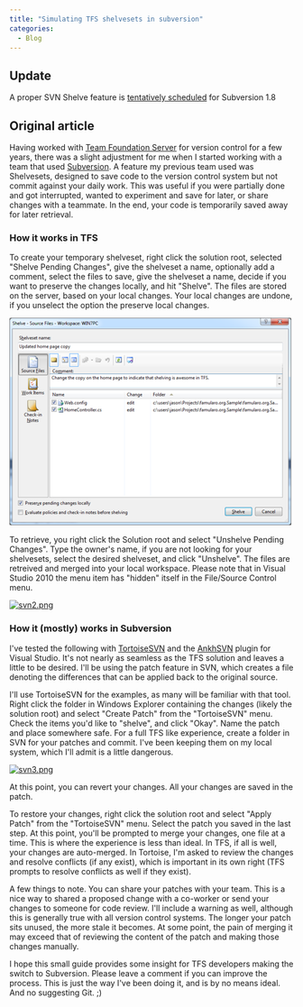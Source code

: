```yaml
---
title: "Simulating TFS shelvesets in subversion"
categories:
  - Blog
---
```



## Update

A proper SVN Shelve feature is [tentatively scheduled](http://subversion.tigris.org/issues/show_bug.cgi?id=3625) for Subversion 1.8

## Original article

Having worked with [Team Foundation Server](http://msdn.microsoft.com/en-us/vstudio/ff637362.aspx) for version control for a few years, there was a slight adjustment for me when I started working with a team that used [Subversion](http://subversion.apache.org/). A feature my previous team used was Shelvesets, designed to save code to the version control system but not commit against your daily work. This was useful if you were partially done and got interrupted, wanted to experiment and save for later, or share changes with a teammate. In the end, your code is temporarily saved away for later retrieval.

### How it works in TFS

To create your temporary shelveset, right click the solution root, selected "Shelve Pending Changes", give the shelveset a name, optionally add a comment, select the files to save, give the shelveset a name, decide if you want to preserve the changes locally, and hit "Shelve". The files are stored on the server, based on your local changes. Your local changes are undone, if you unselect the option the preserve local changes.

[![svn1.png](/assets/images/hdgixedk0yjbg.png)](/assets/images/hdgixedk0yjbg.png)

To retrieve, you right click the Solution root and select "Unshelve Pending Changes". Type the owner's name, if you are not looking for your shelvesets, select the desired shelveset, and click "Unshelve". The files are retreived and merged into your local workspace. Please note that in Visual Studio 2010 the menu item has "hidden" itself in the File/Source Control menu.

[![svn2.png](/assets/images/mbgtqk161dy1q_small.png)](/assets/images/mbgtqk161dy1q.png)

### How it (mostly) works in Subversion

I've tested the following with [TortoiseSVN](http://tortoisesvn.net/) and the [AnkhSVN](http://ankhsvn.open.collab.net/) plugin for Visual Studio. It's not nearly as seamless as the TFS solution and leaves a  little to be desired. I'll be using the patch feature in SVN, which creates a file denoting the differences that can be applied back to the original source.

I'll use TortoiseSVN for the examples, as many will be familiar with that tool. Right click the folder in Windows Explorer containing the changes (likely the solution root) and select "Create Patch" from the "TortoiseSVN" menu. Check the items you'd like to "shelve", and click "Okay". Name the patch and place somewhere safe. For a full TFS like experience, create a folder in SVN for your patches and commit. I've been keeping them on my local system, which I'll admit is a little dangerous.

[![svn3.png](/assets/images/gedrri1zyx3r6q_small.png)](/assets/images/gedrri1zyx3r6q.png)

At this point, you can revert your changes. All your changes are saved in the patch.

To restore your changes, right click the solution root and select "Apply Patch" from the "TortoiseSVN" menu. Select the patch you saved in the last step. At this point, you'll be prompted to merge your changes, one file at a time. This is where the experience is less than ideal. In TFS, if all is well, your changes are auto-merged. In Tortoise, I'm asked to review the changes and resolve conflicts (if any exist), which is important in its own right (TFS prompts to resolve conflicts as well if they exist).

A few things to note. You can share your patches with your team. This is a nice way to shared a proposed change with a co-worker or send your changes to someone for code review. I'll include a warning as well, although this is generally true with all version control systems. The longer your patch sits unused, the more stale it becomes. At some point, the pain of merging it may exceed that of reviewing the content of the patch and making those changes manually.

I hope this small guide provides some insight for TFS developers making the switch to Subversion. Please leave a comment if you can improve the process. This is just the way I've been doing it, and is by no means ideal. And no suggesting Git. ;)

